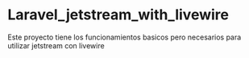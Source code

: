 # Laravel_jetstream_with_livewire
Este proyecto tiene los funcionamientos basicos pero necesarios para utilizar jetstream con livewire
